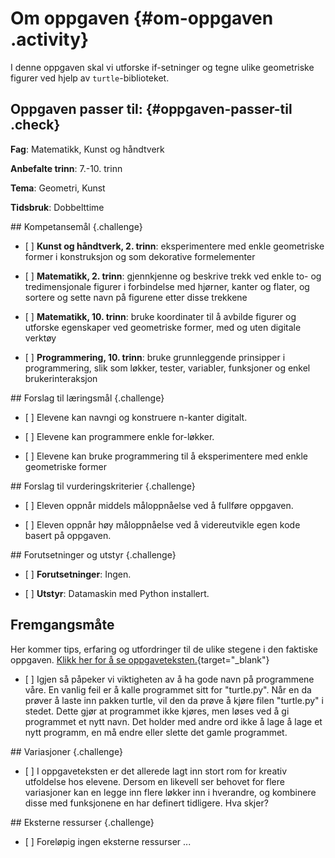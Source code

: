 # Om oppgaven {#om-oppgaven .activity}

I denne oppgaven skal vi utforske if-setninger og tegne ulike
geometriske figurer ved hjelp av `turtle`-biblioteket.

## Oppgaven passer til: {#oppgaven-passer-til .check}

**Fag**: Matematikk, Kunst og håndtverk

**Anbefalte trinn**: 7.-10. trinn

**Tema**: Geometri, Kunst

**Tidsbruk**: Dobbelttime

\#\# Kompetansemål {.challenge}

-   \[ \] **Kunst og håndtverk, 2. trinn**: eksperimentere med enkle
    geometriske former i konstruksjon og som dekorative formelementer

-   \[ \] **Matematikk, 2. trinn**: gjennkjenne og beskrive trekk ved
    enkle to- og tredimensjonale figurer i forbindelse med hjørner,
    kanter og flater, og sortere og sette navn på figurene etter disse
    trekkene

-   \[ \] **Matematikk, 10. trinn**: bruke koordinater til å avbilde
    figurer og utforske egenskaper ved geometriske former, med og uten
    digitale verktøy

-   \[ \] **Programmering, 10. trinn**: bruke grunnleggende prinsipper i
    programmering, slik som løkker, tester, variabler, funksjoner og
    enkel brukerinteraksjon

\#\# Forslag til læringsmål {.challenge}

-   \[ \] Elevene kan navngi og konstruere n-kanter digitalt.

-   \[ \] Elevene kan programmere enkle for-løkker.

-   \[ \] Elevene kan bruke programmering til å eksperimentere med enkle
    geometriske former

\#\# Forslag til vurderingskriterier {.challenge}

-   \[ \] Eleven oppnår middels måloppnåelse ved å fullføre oppgaven.

-   \[ \] Eleven oppnår høy måloppnåelse ved å videreutvikle egen kode
    basert på oppgaven.

\#\# Forutsetninger og utstyr {.challenge}

-   \[ \] **Forutsetninger**: Ingen.

-   \[ \] **Utstyr**: Datamaskin med Python installert.

## Fremgangsmåte

Her kommer tips, erfaring og utfordringer til de ulike stegene i den
faktiske oppgaven. [Klikk her for å se
oppgaveteksten.](../skilpadder/skilpadder.html){target="_blank"}

-   \[ \] Igjen så påpeker vi viktigheten av å ha gode navn på
    programmene våre. En vanlig feil er å kalle programmet sitt for
    "turtle.py". Når en da prøver å laste inn pakken turtle, vil den da
    prøve å kjøre filen "turtle.py" i stedet. Dette gjør at programmet
    ikke kjøres, men løses ved å gi programmet et nytt navn. Det holder
    med andre ord ikke å lage å lage et nytt programm, en må endre eller
    slette det gamle programmet.

\#\# Variasjoner {.challenge}

-   \[ \] I oppgaveteksten er det allerede lagt inn stort rom for
    kreativ utfoldelse hos elevene. Dersom en likevell ser behovet for
    flere variasjoner kan en legge inn flere løkker inn i hverandre, og
    kombinere disse med funksjonene en har definert tidligere. Hva
    skjer?

\#\# Eksterne ressurser {.challenge}

-   \[ \] Foreløpig ingen eksterne ressurser ...

